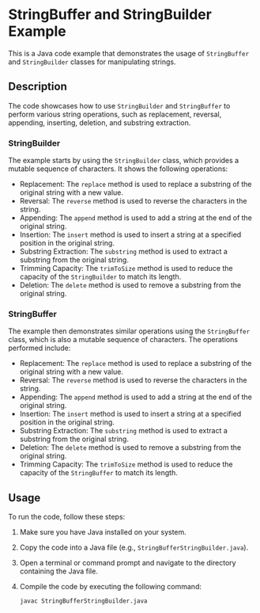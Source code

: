 # StringBuffer and StringBuilder Example

This is a Java code example that demonstrates the usage of `StringBuffer` and `StringBuilder` classes for manipulating strings.

## Description

The code showcases how to use `StringBuilder` and `StringBuffer` to perform various string operations, such as replacement, reversal, appending, inserting, deletion, and substring extraction.

### StringBuilder

The example starts by using the `StringBuilder` class, which provides a mutable sequence of characters. It shows the following operations:

- Replacement: The `replace` method is used to replace a substring of the original string with a new value.
- Reversal: The `reverse` method is used to reverse the characters in the string.
- Appending: The `append` method is used to add a string at the end of the original string.
- Insertion: The `insert` method is used to insert a string at a specified position in the original string.
- Substring Extraction: The `substring` method is used to extract a substring from the original string.
- Trimming Capacity: The `trimToSize` method is used to reduce the capacity of the `StringBuilder` to match its length.
- Deletion: The `delete` method is used to remove a substring from the original string.

### StringBuffer

The example then demonstrates similar operations using the `StringBuffer` class, which is also a mutable sequence of characters. The operations performed include:

- Replacement: The `replace` method is used to replace a substring of the original string with a new value.
- Reversal: The `reverse` method is used to reverse the characters in the string.
- Appending: The `append` method is used to add a string at the end of the original string.
- Insertion: The `insert` method is used to insert a string at a specified position in the original string.
- Substring Extraction: The `substring` method is used to extract a substring from the original string.
- Deletion: The `delete` method is used to remove a substring from the original string.
- Trimming Capacity: The `trimToSize` method is used to reduce the capacity of the `StringBuffer` to match its length.

## Usage

To run the code, follow these steps:

1. Make sure you have Java installed on your system.
2. Copy the code into a Java file (e.g., `StringBufferStringBuilder.java`).
3. Open a terminal or command prompt and navigate to the directory containing the Java file.
4. Compile the code by executing the following command:

   ```shell
   javac StringBufferStringBuilder.java
